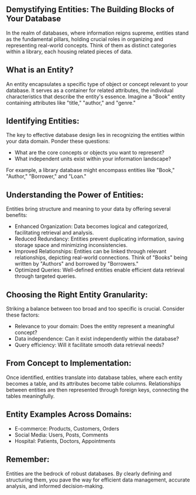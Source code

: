 ## Demystifying Entities: The Building Blocks of Your Database

In the realm of databases, where information reigns supreme, entities stand as the fundamental pillars, holding crucial roles in organizing and representing real-world concepts. Think of them as distinct categories within a library, each housing related pieces of data.

## What is an Entity?

An entity encapsulates a specific type of object or concept relevant to your database. It serves as a container for related attributes, the individual characteristics that describe the entity's essence. Imagine a "Book" entity containing attributes like "title," "author," and "genre."

## Identifying Entities:

The key to effective database design lies in recognizing the entities within your data domain. Ponder these questions:

- What are the core concepts or objects you want to represent?
- What independent units exist within your information landscape?

For example, a library database might encompass entities like "Book," "Author," "Borrower," and "Loan."

## Understanding the Power of Entities:

Entities bring structure and meaning to your data by offering several benefits:

- Enhanced Organization: Data becomes logical and categorized, facilitating retrieval and analysis.
- Reduced Redundancy: Entities prevent duplicating information, saving storage space and minimizing inconsistencies.
- Improved Relationships: Entities can be linked through relevant relationships, depicting real-world connections. Think of "Books" being written by "Authors" and borrowed by "Borrowers."
- Optimized Queries: Well-defined entities enable efficient data retrieval through targeted queries.

## Choosing the Right Entity Granularity:

Striking a balance between too broad and too specific is crucial. Consider these factors:

- Relevance to your domain: Does the entity represent a meaningful concept?
- Data independence: Can it exist independently within the database?
- Query efficiency: Will it facilitate smooth data retrieval needs?

## From Concept to Implementation:

Once identified, entities translate into database tables, where each entity becomes a table, and its attributes become table columns. Relationships between entities are then represented through foreign keys, connecting the tables meaningfully.

## Entity Examples Across Domains:

- E-commerce: Products, Customers, Orders
- Social Media: Users, Posts, Comments
- Hospital: Patients, Doctors, Appointments

## Remember:

Entities are the bedrock of robust databases. By clearly defining and structuring them, you pave the way for efficient data management, accurate analysis, and informed decision-making.